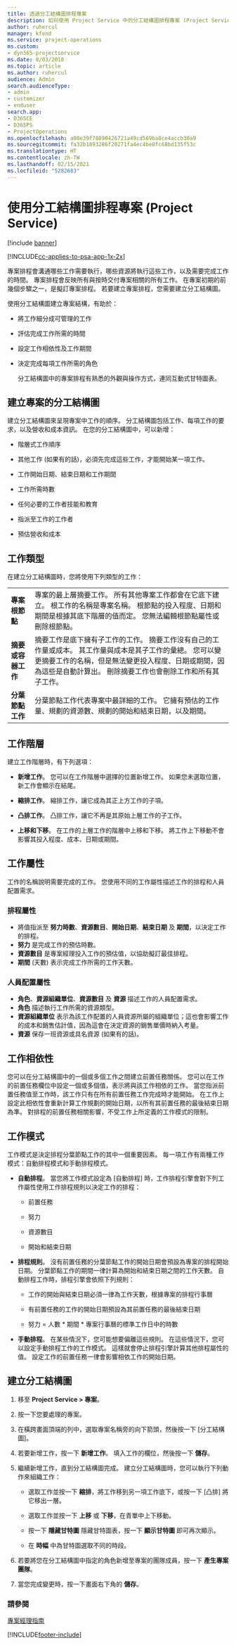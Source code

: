 ```yaml
---
title: 透過分工結構圖排程專案
description: 如何使用 Project Service 中的分工結構圖排程專案 (Project Service Automation)
author: ruhercul
manager: kfend
ms.service: project-operations
ms.custom:
- dyn365-projectservice
ms.date: 8/03/2018
ms.topic: article
ms.author: ruhercul
audience: Admin
search.audienceType:
- admin
- customizer
- enduser
search.app:
- D365CE
- D365PS
- ProjectOperations
ms.openlocfilehash: a00e39f78890426721a49cd569ba8ce4accb30a9
ms.sourcegitcommit: fa32b1893286f20271fa4ec4be8fc68bd135f53c
ms.translationtype: HT
ms.contentlocale: zh-TW
ms.lasthandoff: 02/15/2021
ms.locfileid: "5282683"
---
```

# <a name="schedule-a-project-with-a-work-breakdown-structure-project-service"></a>使用分工結構圖排程專案 (Project Service)

[!include [banner](../includes/psa-now-project-operations.md)]

[!INCLUDE[cc-applies-to-psa-app-1x-2x](../includes/cc-applies-to-psa-app-1x-2x.md)]

專案排程會溝通哪些工作需要執行，哪些資源將執行這些工作，以及需要完成工作的時間。 專案排程會反映所有與按時交付專案相關的所有工作。 在專案初期的前幾個步驟之一，是擬訂專案排程。 若要建立專案排程，您需要建立分工結構圖。  
  
 使用分工結構圖建立專案結構，有助於：  
  
- 將工作細分成可管理的工作  
  
- 評估完成工作所需的時間  
  
- 設定工作相依性及工作期間  
  
- 決定完成每項工作所需的角色  
  
  分工結構圖中的專案排程有熟悉的外觀與操作方式，連同互動式甘特圖表。  
  
## <a name="create-a-work-breakdown-structure-for-a-project"></a>建立專案的分工結構圖  
 建立分工結構圖來呈現專案中工作的順序。 分工結構圖包括工作、每項工作的要求，以及營收和成本資訊。 在您的分工結構圖中，可以新增：  
  
-   階層式工作順序  
  
-   其他工作 (如果有的話)，必須先完成這些工作，才能開始某一項工作。  
  
-   工作開始日期、結束日期和工作期間  
  
-   工作所需時數  
  
-   任何必要的工作者技能和教育  
  
-   指派至工作的工作者  
  
-   預估營收和成本  
  
## <a name="task-types"></a>工作類型  
在建立分工結構圖時，您將使用下列類型的工作：  

| | | 
|---------------------------------------|-----------------------------------------------------------------| 
| **專案根節點** | 專案的最上層摘要工作。 所有其他專案工作都會在它底下建立。 根工作的名稱是專案名稱。 根節點的投入程度、日期和期間是根據其底下階層的值而定。 您無法編輯根節點屬性或刪除根節點。 | 
| **摘要或容器工作** | 摘要工作是底下擁有子工作的工作。 摘要工作沒有自己的工作量或成本。 其工作量與成本是其子工作的彙總。 您可以變更摘要工作的名稱，但是無法變更投入程度、日期或期間，因為這些是自動計算出。 刪除摘要工作也會刪除工作和所有其子工作。|  
| **分葉節點工作** | 分葉節點工作代表專案中最詳細的工作。 它擁有預估的工作量、規劃的資源數、規劃的開始和結束日期，以及期間。|

  
## <a name="task-hierarchy"></a>工作階層  
 建立工作階層時，有下列選項：  
  
- **新增工作**。   您可以在工作階層中選擇的位置新增工作。 如果您未選取位置，新工作會顯示在結尾。  
  
- **縮排工作**。   縮排工作，讓它成為其正上方工作的子項。  
  
- **凸排工作**。   凸排工作，讓它不再是其原始上層工作的子工作。  
  
- **上移和下移**。   在工作的上層工作的階層中上移和下移。 將工作上下移動不會影響其投入程度、成本、日期或期間。  
  
## <a name="task-attributes"></a>工作屬性  
 工作的名稱說明需要完成的工作。 您使用不同的工作屬性描述工作的排程和人員配置需求。  
  
### <a name="schedule-attributes"></a>排程屬性

 - 將值指派至 **努力時數**、**資源數目**、**開始日期**、**結束日期** 及 **期間**，以決定工作的排程。 
 - **努力** 是完成工作的預估時數。
 - **資源數目** 是專案經理投入工作的預估值，以協助擬訂最佳排程。 
 - **期間** (天數) 表示完成工作所需的工作天數。  
  
### <a name="staffing-attributes"></a>人員配置屬性

 - **角色**、**資源組織單位**、**資源數目** 及 **資源** 描述工作的人員配置需求。 
 - **角色** 描述執行工作所需的資源類型。 
 - **資源組織單位** 表示為該工作配置的人員資源所屬的組織單位；這也會影響工作的成本和銷售估計值，因為這會在決定資源的銷售單價時納入考量。 
 - **資源** 保存一班資源或具名資源 (如果有的話)。  
  
## <a name="task-dependencies"></a>工作相依性  
 您可以在分工結構圖中的一個或多個工作之間建立前置任務關係。 您可以在工作的前置任務欄位中設定一個或多個值，表示將與該工作相依的工作。 當您指派前置任務值至工作時，該工作只有在所有前置任務工作完成時才能開始。 在工作上設定此相依性會重新計算工作規劃的開始日期，以所有其前置任務的最後結束日期為準。 對排程的前置任務相關影響，不受工作上所定義的工作模式的限制。  
  
## <a name="task-mode"></a>工作模式  
 工作模式是決定排程分葉節點工作的其中一個重要因素。 每一項工作有兩種工作模式：自動排程模式和手動排程模式。  
  
-   **自動排程**。   當您將工作模式設定為 [自動排程] 時，工作排程引擎會對下列工作屬性使用工作排程規則以決定工作的排程：  
  
    -   前置任務  
  
    -   努力  
  
    -   資源數目  
  
    -   開始和結束日期  
  
-   **排程規則**。   沒有前置任務的分葉節點工作的開始日期會預設為專案的排程開始日期。 分葉節點工作的期間一律計算為開始和結束日期之間的工作天數。 自動排程工作時，排程引擎會依照下列規則：  
  
    -   工作的開始與結束日期必須一律為工作天數，根據專案的排程行事曆  
  
    -   有前置任務的工作的開始日期預設為其前置任務的最後結束日期  
  
    -   努力 = 人數 * 期間 * 專案行事曆的標準工作日中的時數  
  
-   **手動排程**。   在某些情況下，您可能想要偏離這些規則。 在這些情況下，您可以設定手動排程工作的工作模式。 這樣就會停止排程引擎計算其他排程屬性的值。 設定工作的前置任務一律會影響相依工作的開始日期。  
  
## <a name="create-a-work-breakdown-structure"></a>建立分工結構圖  
  
1.  移至 **Project Service > 專案**。  
  
2.  按一下您要處理的專案。  
  
3.  在橫跨畫面頂端的列中，選取專案名稱旁的向下箭頭，然後按一下 [分工結構圖]。  
  
4.  若要新增工作，按一下 **新增工作**。 填入工作的欄位，然後按一下 **儲存**。  
  
5.  繼續新增工作，直到分工結構圖完成。 建立分工結構圖時，您可以執行下列動作來組織工作：  
  
    -   選取工作並按一下 **縮排**，將工作移到另一項工作底下，或按一下 [凸排] 將它移出一層。  
  
    -   選取工作並按一下 **上移** 或 **下移**，在青單中上下移動。  
  
    -   按一下 **隱藏甘特圖** 隱藏甘特圖表，按一下 **顯示甘特圖** 即可再次顯示。  
  
    -   在 **時幅** 中為甘特圖選取不同的時段。  
  
6.  若要將您在分工結構圖中指定的角色新增至專案的團隊成員，按一下 **產生專案團隊**。  
  
7.  當您完成變更時，按一下畫面右下角的 **儲存**。  
  
### <a name="see-also"></a>請參閱  
 [專案經理指南](../psa/project-manager-guide.md)


[!INCLUDE[footer-include](../includes/footer-banner.md)]